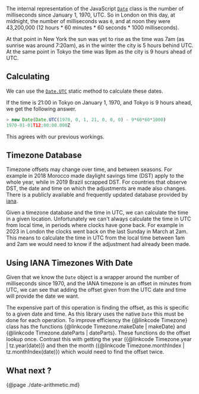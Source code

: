 The internal representation of the JavaScript
[`Date`](https://developer.mozilla.org/en-US/docs/Web/JavaScript/Reference/Global_Objects/Date)
class is the number of milliseconds since January 1, 1970, UTC. So in London on
this day, at midnight, the number of milliseconds was `0`, and at noon they were
43,200,000 (12 hours * 60 minutes * 60 seconds * 1000 milliseconds).

At that point in New York the sun was yet to rise as the time was 7am (as
sunrise was around 7:20am), as in the winter the city is 5 hours behind UTC.
At the same point in Tokyo the time was 9pm as the city is 9 hours ahead of UTC.

## Calculating

We can use the
[`Date.UTC`](https://developer.mozilla.org/en-US/docs/Web/JavaScript/Reference/Global_Objects/Date/UTC)
static method to calculate these dates.

If the time is 21:00 in Tokyo on January 1, 1970, and Tokyo is 9 hours ahead, we
get the following answer.

```js
> new Date(Date.UTC(1970, 0, 1, 21, 0, 0, 0) - 9*60*60*1000)
1970-01-01T12:00:00.000Z
```

This agrees with our previous workings.

## Timezone Database

Timezone offsets may change over time, and between seasons. For example in 2018
Morocco made daylight savings time (DST) apply to the whole year, while in 2019
Brazil scrapped DST. For countries that observe DST, the date and time on which
the adjustments are made also changes. There is a publicly available and
frequently updated database provided by [iana](https://www.iana.org/time-zones).

Given a timezone database and the time in UTC, we can calculate the time in a
given location. Unfortunately we can't always calculate the time in UTC from
local time, in periods where clocks have gone back. For example in 2023 in
London the clocks went back on the last Sunday in March at 2am. This means to
calculate the time in UTC from the local time between 1am and 2am we would need
to know if the adjustment had already been made.

## Using IANA Timezones With Date

Given that we know the `Date` object is a wrapper around the number of
milliseconds since 1970, and the IANA timezone is an offset in minutes from UTC,
we can see that adding the offset given from the UTC date and time will provide
the date we want.

The expensive part of this operation is finding the offset, as this is specific
to a given date and time. As this library uses the native `Date` this must be
done for each operation. To improve efficiency the {@linkcode Timezone} class has the
functions {@linkcode Timezone.makeDate | makeDate} and {@linkcode Timezone.dateParts | dateParts}. These functions do the offset lookup
once. Contrast this with getting the year ({@linkcode Timezone.year | tz.year(date)}) and then the month
({@linkcode Timezone.monthIndex | tz.monthIndex(date)}) which would need to find the offset twice.

## What next ?

{@page ./date-arithmetic.md}

